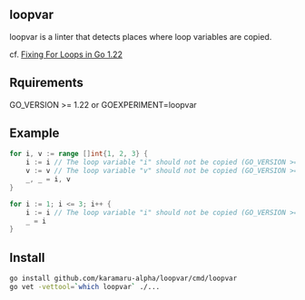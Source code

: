 ## loopvar
loopvar is a linter that detects places where loop variables are copied.

cf. [Fixing For Loops in Go 1.22](https://go.dev/blog/loopvar-preview)

## Rquirements

GO_VERSION >= 1.22 or GOEXPERIMENT=loopvar

## Example
```go
for i, v := range []int{1, 2, 3} {
    i := i // The loop variable "i" should not be copied (GO_VERSION >= 1.22 or GOEXPERIMENT=loopvar)
    v := v // The loop variable "v" should not be copied (GO_VERSION >= 1.22 or GOEXPERIMENT=loopvar)
    _, _ = i, v
}

for i := 1; i <= 3; i++ {
    i := i // The loop variable "i" should not be copied (GO_VERSION >= 1.22 or GOEXPERIMENT=loopvar)
    _ = i
}
```

## Install
```bash
go install github.com/karamaru-alpha/loopvar/cmd/loopvar
go vet -vettool=`which loopvar` ./...
```
